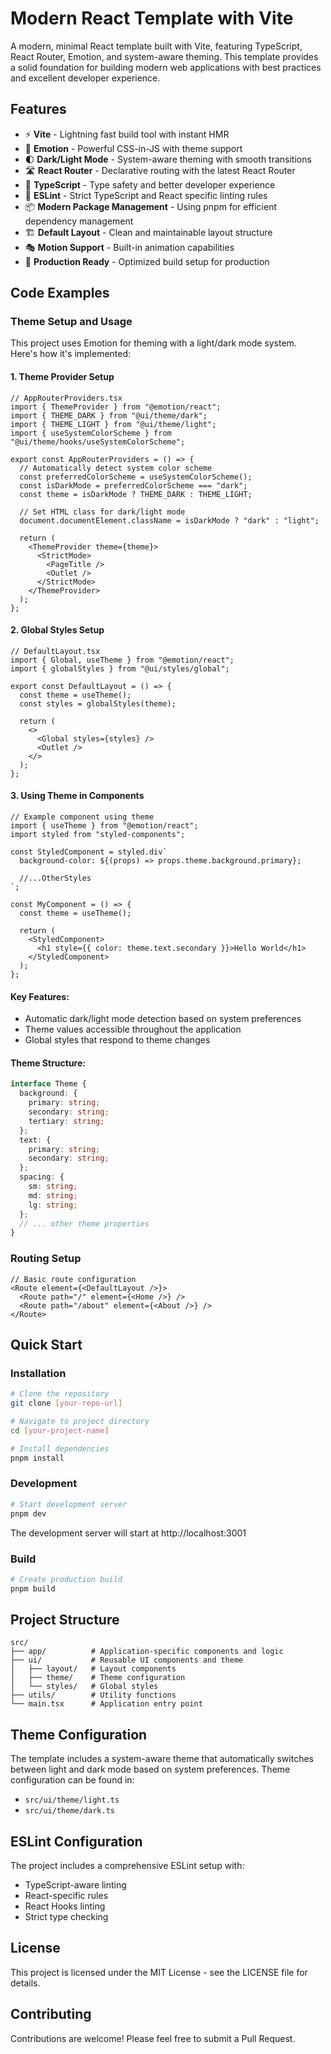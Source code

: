 # Modern React Template with Vite

A modern, minimal React template built with Vite, featuring TypeScript, React Router, Emotion, and system-aware theming. This template provides a solid foundation for building modern web applications with best practices and excellent developer experience.

## Features

- ⚡️ **Vite** - Lightning fast build tool with instant HMR
- 🎨 **Emotion** - Powerful CSS-in-JS with theme support
- 🌓 **Dark/Light Mode** - System-aware theming with smooth transitions
- 🛣️ **React Router** - Declarative routing with the latest React Router
- 📝 **TypeScript** - Type safety and better developer experience
- 🎯 **ESLint** - Strict TypeScript and React specific linting rules
- 📦 **Modern Package Management** - Using pnpm for efficient dependency management
- 🏗️ **Default Layout** - Clean and maintainable layout structure
- 🎭 **Motion Support** - Built-in animation capabilities
- 🚀 **Production Ready** - Optimized build setup for production

## Code Examples

### Theme Setup and Usage

This project uses Emotion for theming with a light/dark mode system. Here's how it's implemented:

#### 1. Theme Provider Setup

```tsx
// AppRouterProviders.tsx
import { ThemeProvider } from "@emotion/react";
import { THEME_DARK } from "@ui/theme/dark";
import { THEME_LIGHT } from "@ui/theme/light";
import { useSystemColorScheme } from "@ui/theme/hooks/useSystemColorScheme";

export const AppRouterProviders = () => {
  // Automatically detect system color scheme
  const preferredColorScheme = useSystemColorScheme();
  const isDarkMode = preferredColorScheme === "dark";
  const theme = isDarkMode ? THEME_DARK : THEME_LIGHT;

  // Set HTML class for dark/light mode
  document.documentElement.className = isDarkMode ? "dark" : "light";

  return (
    <ThemeProvider theme={theme}>
      <StrictMode>
        <PageTitle />
        <Outlet />
      </StrictMode>
    </ThemeProvider>
  );
};
```

#### 2. Global Styles Setup

```tsx
// DefaultLayout.tsx
import { Global, useTheme } from "@emotion/react";
import { globalStyles } from "@ui/styles/global";

export const DefaultLayout = () => {
  const theme = useTheme();
  const styles = globalStyles(theme);

  return (
    <>
      <Global styles={styles} />
      <Outlet />
    </>
  );
};
```

#### 3. Using Theme in Components

```tsx
// Example component using theme
import { useTheme } from "@emotion/react";
import styled from "styled-components";

const StyledComponent = styled.div`
  background-color: ${(props) => props.theme.background.primary};

  //...OtherStyles
`;

const MyComponent = () => {
  const theme = useTheme();

  return (
    <StyledComponent>
      <h1 style={{ color: theme.text.secondary }}>Hello World</h1>
    </StyledComponent>
  );
};
```

#### Key Features:

- Automatic dark/light mode detection based on system preferences
- Theme values accessible throughout the application
- Global styles that respond to theme changes

#### Theme Structure:

```typescript
interface Theme {
  background: {
    primary: string;
    secondary: string;
    tertiary: string;
  };
  text: {
    primary: string;
    secondary: string;
  };
  spacing: {
    sm: string;
    md: string;
    lg: string;
  };
  // ... other theme properties
}
```

### Routing Setup

```tsx
// Basic route configuration
<Route element={<DefaultLayout />}>
  <Route path="/" element={<Home />} />
  <Route path="/about" element={<About />} />
</Route>
```

## Quick Start

### Installation

```bash
# Clone the repository
git clone [your-repo-url]

# Navigate to project directory
cd [your-project-name]

# Install dependencies
pnpm install
```

### Development

```bash
# Start development server
pnpm dev
```

The development server will start at http://localhost:3001

### Build

```bash
# Create production build
pnpm build
```

## Project Structure

```
src/
├── app/          # Application-specific components and logic
├── ui/           # Reusable UI components and theme
│   ├── layout/   # Layout components
│   ├── theme/    # Theme configuration
│   └── styles/   # Global styles
├── utils/        # Utility functions
└── main.tsx      # Application entry point
```

## Theme Configuration

The template includes a system-aware theme that automatically switches between light and dark mode based on system preferences. Theme configuration can be found in:

- `src/ui/theme/light.ts`
- `src/ui/theme/dark.ts`

## ESLint Configuration

The project includes a comprehensive ESLint setup with:

- TypeScript-aware linting
- React-specific rules
- React Hooks linting
- Strict type checking

## License

This project is licensed under the MIT License - see the LICENSE file for details.

## Contributing

Contributions are welcome! Please feel free to submit a Pull Request.
